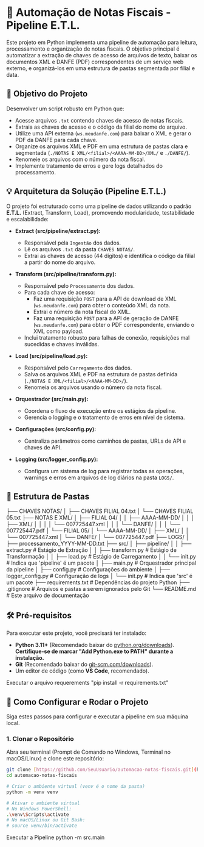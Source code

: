 # 🚀 Automação de Notas Fiscais - Pipeline E.T.L.

Este projeto em Python implementa uma pipeline de automação para leitura, processamento e organização de notas fiscais. O objetivo principal é automatizar a extração de chaves de acesso de arquivos de texto, baixar os documentos XML e DANFE (PDF) correspondentes de um serviço web externo, e organizá-los em uma estrutura de pastas segmentada por filial e data.

## 🎯 Objetivo do Projeto

Desenvolver um script robusto em Python que:
- Acesse arquivos `.txt` contendo chaves de acesso de notas fiscais.
- Extraia as chaves de acesso e o código da filial do nome do arquivo.
- Utilize uma API externa (`ws.meudanfe.com`) para baixar o XML e gerar o PDF da DANFE para cada chave.
- Organize os arquivos XML e PDF em uma estrutura de pastas clara e segmentada (`./NOTAS E XML/<filial>/<AAAA-MM-DD>/XML/` e `./DANFE/`).
- Renomeie os arquivos com o número da nota fiscal.
- Implemente tratamento de erros e gere logs detalhados do processamento.

## 💡 Arquitetura da Solução (Pipeline E.T.L.)

O projeto foi estruturado como uma pipeline de dados utilizando o padrão **E.T.L.** (Extract, Transform, Load), promovendo modularidade, testabilidade e escalabilidade:

-   **Extract (src/pipeline/extract.py):**
    -   Responsável pela `Ingestão` dos dados.
    -   Lê os arquivos `.txt` da pasta `CHAVES NOTAS/`.
    -   Extrai as chaves de acesso (44 dígitos) e identifica o código da filial a partir do nome do arquivo.

-   **Transform (src/pipeline/transform.py):**
    -   Responsável pelo `Processamento` dos dados.
    -   Para cada chave de acesso:
        -   Faz uma requisição `POST` para a API de download de XML (`ws.meudanfe.com`) para obter o conteúdo XML da nota.
        -   Extrai o número da nota fiscal do XML.
        -   Faz uma requisição `POST` para a API de geração de DANFE (`ws.meudanfe.com`) para obter o PDF correspondente, enviando o XML como payload.
    -   Inclui tratamento robusto para falhas de conexão, requisições mal sucedidas e chaves inválidas.

-   **Load (src/pipeline/load.py):**
    -   Responsável pelo `Carregamento` dos dados.
    -   Salva os arquivos XML e PDF na estrutura de pastas definida (`./NOTAS E XML/<filial>/<AAAA-MM-DD>/`).
    -   Renomeia os arquivos usando o número da nota fiscal.

-   **Orquestrador (src/main.py):**
    -   Coordena o fluxo de execução entre os estágios da pipeline.
    -   Gerencia o logging e o tratamento de erros em nível de sistema.

-   **Configurações (src/config.py):**
    -   Centraliza parâmetros como caminhos de pastas, URLs de API e chaves de API.

-   **Logging (src/logger_config.py):**
    -   Configura um sistema de log para registrar todas as operações, warnings e erros em arquivos de log diários na pasta `LOGS/`.

## 📂 Estrutura de Pastas
├── CHAVES NOTAS/
│   ├── CHAVES FILIAL 04.txt
│   └── CHAVES FILIAL 05.txt
├── NOTAS E XML/
│   ├── FILIAL 04/
│   │   ├── AAAA-MM-DD/
│   │   │   ├── XML/
│   │   │   │   └── 007725447.xml
│   │   │   └── DANFE/
│   │   │       └── 007725447.pdf
│   └── FILIAL 05/
│       └── AAAA-MM-DD/
│           ├── XML/
│           │   └── 007725447.xml
│           └── DANFE/
│               └── 007725447.pdf
├── LOGS/
│   ├── processamento_YYYY-MM-DD.txt
├── src/
│   ├── pipeline/
│   │   ├── extract.py      # Estágio de Extração
│   │   ├── transform.py    # Estágio de Transformação
│   │   ├── load.py         # Estágio de Carregamento
│   │   └── init.py     # Indica que 'pipeline' é um pacote
│   ├── main.py             # Orquestrador principal da pipeline
│   ├── config.py           # Configurações do ambiente
│   ├── logger_config.py    # Configuração de logs
│   └── init.py         # Indica que 'src' é um pacote
├── requirements.txt        # Dependências do projeto Python
├── .gitignore              # Arquivos e pastas a serem ignorados pelo Git
└── README.md               # Este arquivo de documentação

## 🛠️ Pré-requisitos

Para executar este projeto, você precisará ter instalado:

* **Python 3.11+** (Recomendado baixar do [python.org/downloads](https://www.python.org/downloads/)). **Certifique-se de marcar "Add Python.exe to PATH" durante a instalação.**
* **Git** (Recomendado baixar do [git-scm.com/downloads](https://git-scm.com/downloads/)).
* Um editor de código (como **VS Code**, recomendado).

Executar o arquivo requerements "pip install -r requirements.txt"

## 🚀 Como Configurar e Rodar o Projeto

Siga estes passos para configurar e executar a pipeline em sua máquina local.

### 1. Clonar o Repositório

Abra seu terminal (Prompt de Comando no Windows, Terminal no macOS/Linux) e clone este repositório:

```bash
git clone [https://github.com/SeuUsuario/automacao-notas-fiscais.git](https://github.com/SeuUsuario/automacao-notas-fiscais.git)  # <-- SUBSTITUA PELO SEU LINK DO GITHUB
cd automacao-notas-fiscais

# Criar o ambiente virtual (venv é o nome da pasta)
python -m venv venv

# Ativar o ambiente virtual
# No Windows PowerShell:
.\venv\Scripts\activate
# No macOS/Linux ou Git Bash:
# source venv/bin/activate
```

Executar a Pipeline
python -m src.main